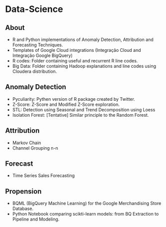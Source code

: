 # Data-Science

## About
- R and Python implementations of Anomaly Detection, Attribution and Forecasting Techniques.
- Templates of Google Cloud integrations (Integração Cloud and Integração Google BigQuery)
- R codes: Folder containing useful and recurrent R line codes.
- Big Data: Folder containing Hadoop explanations and line codes using Cloudera distribution.
  
## Anomaly Detection

- Pyculiarity: Pythen version of R package created by Twitter.
- Z-Score: Z-Score and Modified Z-Score exploration.
- STL: Detection using Seasonal and Trend Decomposition using Loess
- Isolation Forest: [Tentative] Similar principle to the Random Forest.

## Attribution
- Markov Chain
- Channel Grouping n-n

## Forecast
- Time Series Sales Forecasting

## Propension
- BQML (BigQuery Machine Learning) for the Google Merchandising Store Database.
- Python Notebook comparing scikti-learn models: from BQ Extraction to Pipeline and Modeling.